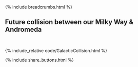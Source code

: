 {% include breadcrumbs.html %}

## Future collision between our Milky Way &amp; Andromeda
<div class="header_line"><br/></div>

{% include_relative code/GalacticCollision.html %}

<p style="clear:both;"></p>

{% include share_buttons.html %}